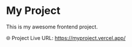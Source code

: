 # My Project

This is my awesome frontend project.

🌐 Project Live URL: https://myproject.vercel.app/
